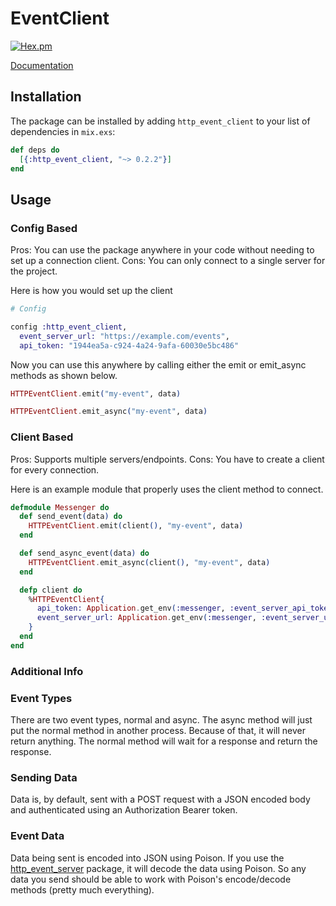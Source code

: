 # EventClient

[![Hex.pm](https://img.shields.io/hexpm/v/http_event_client.svg)]()

[Documentation](https://hexdocs.pm/http_event_server/api-reference.html)

## Installation

The package can be installed by adding `http_event_client` to your list of dependencies in `mix.exs`:

```elixir
def deps do
  [{:http_event_client, "~> 0.2.2"}]
end
```

## Usage

### Config Based
Pros: You can use the package anywhere in your code without needing to set up a connection client.
Cons: You can only connect to a single server for the project.

Here is how you would set up the client


```elixir
# Config

config :http_event_client,
  event_server_url: "https://example.com/events",
  api_token: "1944ea5a-c924-4a24-9afa-60030e5bc486"
```

Now you can use this anywhere by calling either the emit or emit_async methods as shown below.

```elixir
HTTPEventClient.emit("my-event", data)

HTTPEventClient.emit_async("my-event", data)
```

### Client Based
Pros: Supports multiple servers/endpoints.
Cons: You have to create a client for every connection.

Here is an example module that properly uses the client method to connect.

```elixir
defmodule Messenger do
  def send_event(data) do
    HTTPEventClient.emit(client(), "my-event", data)
  end

  def send_async_event(data) do
    HTTPEventClient.emit_async(client(), "my-event", data)
  end

  defp client do
    %HTTPEventClient{
      api_token: Application.get_env(:messenger, :event_server_api_token),
      event_server_url: Application.get_env(:messenger, :event_server_url)
    }
  end
end
```


### Additional Info

### Event Types
There are two event types, normal and async.  The async method will just put the normal method in another process.  Because of that, it will never return anything.  The normal method will wait for a response and return the response.  

### Sending Data
Data is, by default, sent with a POST request with a JSON encoded body and authenticated using an Authorization Bearer token.    

### Event Data
Data being sent is encoded into JSON using Poison.  If you use the [http_event_server](https://hex.pm/packages/http_event_server) package, it will decode the data using Poison.  So any data you send should be able to work with Poison's encode/decode methods (pretty much everything).
